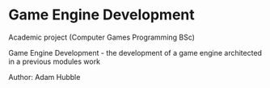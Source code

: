 # Game Engine Development
Academic project (Computer Games Programming BSc)

Game Engine Development - the development of a game engine architected in a previous modules work

Author: Adam Hubble

